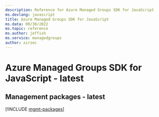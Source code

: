```yaml
---
description: Reference for Azure Managed Groups SDK for JavaScript
ms.devlang: javascript
title: Azure Managed Groups SDK for JavaScript
ms.data: 09/30/2022
ms.topic: reference
ms.author: jeffish
ms.service: managedgroups
author: xirzec
---
```

# Azure Managed Groups SDK for JavaScript - latest

## Management packages - latest
[!INCLUDE [mgmt-packages](managed-groups-mgmt-index.md)]